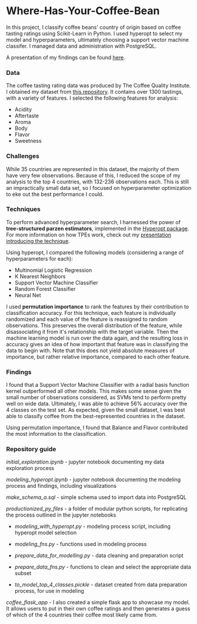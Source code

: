 # Where-Has-Your-Coffee-Bean
In this project, I classify coffee beans' country of origin based on coffee tasting ratings using Scikit-Learn in Python. I used hyperopt to select my model and hyperparameters, ultimately choosing a support vector machine classifer. I managed data and administration with PostgreSQL.

A presentation of my findings can be found [here](https://docs.google.com/presentation/d/1Gxz0_6hMghDZ80TVuH1bbvwLoDDOI1uuEN9pEa0iN9A/edit?usp=sharing).

### Data
The coffee tasting rating data was produced by The Coffee Quality Institute. I obtained my dataset from [this repository](https://github.com/jldbc/coffee-quality-database). It contains over 1300 tastings, with a variety of features. I selected the following features for analysis:
* Acidity
* Aftertaste
* Aroma
* Body
* Flavor
* Sweetness

### Challenges
While 35 countries are represented in this dataset, the majority of them have very few observations. Because of this, I reduced the scope of my analysis to the top 4 countries, with 132-236 observations each. This is still an impractically small data set, so I focused on hyperparameter optimization to eke out the best performance I could.

### Techniques
To perform advanced hyperparameter search, I harnessed the power of **tree-structured parzen estimators**, implemented in the [Hyperopt package](https://github.com/hyperopt/hyperopt). For more information on how TPEs work, check out my [presentation introducing the technique](https://docs.google.com/presentation/d/1gjq_LDwkFDz_iJ8w9h-Rmy9Wj48ErvojnLzWaXLXpmc/edit?usp=sharing).

Using hyperopt, I compared the following models (considering a range of hyperparameters for each):
* Multinomial Logistic Regression
* K Nearest Neighbors
* Support Vector Machine Classifier
* Random Forest Classifier
* Neural Net

I used **permutation importance** to rank the features by their contribution to classification accuracy. For this technique, each feature is individually randomized and each value of the feature is reassigned to random observations. This preserves the overall distribution of the feature, while disassociating it from it's relationship with the target variable. Then the machine learning model is run over the data again, and the resulting loss in accuracy gives an idea of how important that feature was in classifying the data to begin with. Note that this does not yield absolute measures of importance, but rather relative importance, compared to each other feature.

### Findings
I found that a Support Vector Machine Classifier with a radial basis function kernel outperformed all other models. This makes some sense given the small number of observations considered, as SVMs tend to perform pretty well on wide data. Ultimately, I was able to achieve 56% accuracy over the 4 classes on the test set. As expected, given the small dataset, I was best able to classify coffee from the best-represented countries in the dataset.

Using permutation importance, I found that Balance and Flavor contributed the most information to the classification.

### Repository guide
*initial_exploration.ipynb* - jupyter notebook documenting my data exploration process

*modeling_hyperopt.ipynb* - jupyter notebook documenting the modeling process and findings, including visualizations

*make_schema_a.sql* - simple schema used to import data into PostgreSQL

*productionized_py_files* - a folder of modular python scripts, for replicating the process outlined in the jupyter notebooks
* *modeling_with_hyperopt.py* - modeling process script, including hyperopt model selection
* *modeling_fns.py* - functions used in modeling process

* *prepare_data_for_modelling.py* - data cleaning and preparation script
* *prepare_data_fns.py* - functions to clean and select the appropriate data subset

* *to_model_top_4_classes.pickle* - dataset created from data preparation process, for use in modeling

*coffee_flask_app* - I also created a simple flask app to showcase my model. It allows users to put in their own coffee ratings and then generates a guess of which of the 4 countries their coffee most likely came from.
